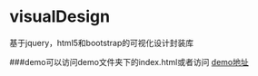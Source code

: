 # visualDesign
基于jquery，html5和bootstrap的可视化设计封装库

###demo可以访问demo文件夹下的index.html或者访问 <a href="http://htmlpreview.github.io/?https://github.com/yubang/visualDesign/blob/master/demo/index.html" target="_blank">demo地址</a>

